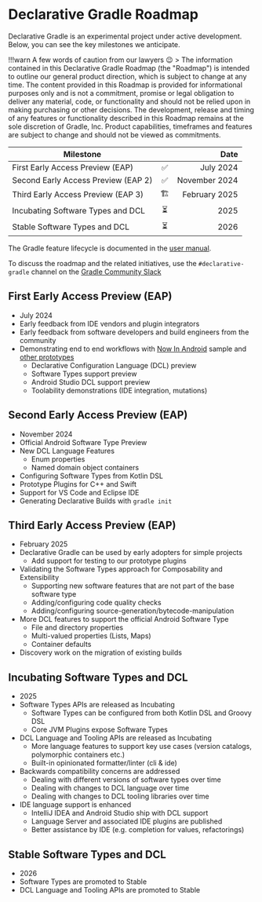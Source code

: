 # Declarative Gradle Roadmap

Declarative Gradle is an experimental project under active development.
Below, you can see the key milestones we anticipate.

!!!warn
    A few words of caution from our lawyers 😉
    > The information contained in this Declarative Gradle Roadmap (the "Roadmap") is intended to outline our general product direction, which is subject to change at any time. The content provided in this Roadmap is provided for informational purposes only and is not a commitment, promise or legal obligation to deliver any material, code, or functionality and should not be relied upon in making purchasing or other decisions. The development, release and timing of any features or functionality described in this Roadmap remains at the sole discretion of Gradle, Inc. Product capabilities, timeframes and features are subject to change and should not be viewed as commitments.

| Milestone                           |   | Date          |
| ----------------------------------- |:-:| ------------: |
| First Early Access Preview (EAP)    | ✅ |     July 2024 |
| Second Early Access Preview (EAP 2) | ✅ | November 2024 |
| Third Early Access Preview (EAP 3)  | 🏗️ | February 2025 |
| Incubating Software Types and DCL   | ⏳ |          2025 |
| Stable Software Types and DCL       | ⏳ |          2026 |

The Gradle feature lifecycle is documented in the [user manual](https://docs.gradle.org/current/userguide/feature_lifecycle.html#sec:incubating_state).

To discuss the roadmap and the related initiatives, use the
`#declarative-gradle` channel on the [Gradle Community Slack](https://gradle.org/slack-invite)

## First Early Access Preview (EAP)

* July 2024
* Early feedback from IDE vendors and plugin integrators
* Early feedback from software developers and build engineers from the community
* Demonstrating end to end workflows with [Now In Android](https://github.com/gradle/nowinandroid) sample and [other prototypes](https://github.com/gradle/declarative-gradle)
  * Declarative Configuration Language (DCL) preview
  * Software Types support preview
  * Android Studio DCL support preview
  * Toolability demonstrations (IDE integration, mutations)


## Second Early Access Preview (EAP)

* November 2024
* Official Android Software Type Preview
* New DCL Language Features
  * Enum properties
  * Named domain object containers
* Configuring Software Types from Kotlin DSL
* Prototype Plugins for C++ and Swift
* Support for VS Code and Eclipse IDE
* Generating Declarative Builds with `gradle init`

## Third Early Access Preview (EAP)

* February 2025
* Declarative Gradle can be used by early adopters for simple projects
  * Add support for testing to our prototype plugins
* Validating the Software Types approach for Composability and Extensibility
  * Supporting new software features that are not part of the base software type
  * Adding/configuring code quality checks
  * Adding/configuring source-generation/bytecode-manipulation
* More DCL features to support the official Android Software Type
  * File and directory properties
  * Multi-valued properties (Lists, Maps)
  * Container defaults
* Discovery work on the migration of existing builds

## Incubating Software Types and DCL

* 2025
* Software Types APIs are released as Incubating
  * Software Types can be configured from both Kotlin DSL and Groovy DSL
  * Core JVM Plugins expose Software Types
* DCL Language and Tooling APIs are released as Incubating
  * More language features to support key use cases (version catalogs, polymorphic containers etc.)
  * Built-in opinionated formatter/linter (cli & ide)
* Backwards compatibility concerns are addressed
  * Dealing with different versions of software types over time
  * Dealing with changes to DCL language over time
  * Dealing with changes to DCL tooling libraries over time
* IDE language support is enhanced
  * IntelliJ IDEA and Android Studio ship with DCL support
  * Language Server and associated IDE plugins are published
  * Better assistance by IDE (e.g. completion for values, refactorings)

## Stable Software Types and DCL

* 2026
* Software Types are promoted to Stable
* DCL Language and Tooling APIs are promoted to Stable
